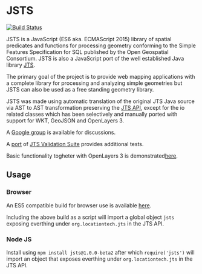 # JSTS

[![Build Status](https://travis-ci.org/bjornharrtell/jsts.svg)](https://travis-ci.org/bjornharrtell/jsts)

JSTS is a JavaScript (ES6 aka. ECMAScript 2015) library of spatial predicates and functions for processing geometry conforming to the Simple Features Specification for SQL published by the Open Geospatial Consortium. JSTS is also a JavaScript port of the well established Java library [JTS](https://github.com/locationtech/jts).

The primary goal of the project is to provide web mapping applications with a complete library for processing and analyzing simple geometries but JSTS can also be used as a free standing geometry library.

JSTS was made using automatic translation of the original JTS Java source via AST to AST transformation preserving the [JTS API](http://bjornharrtell.github.io/jsts/1.0.0-beta2/apidocs/), except for the io
related classes which has been selectively and manually ported with support for WKT, GeoJSON and
OpenLayers 3.

A [Google group](http://groups.google.com/group/jsts-devs) is available for discussions.

A [port](http://bjornharrtell.github.com/jsts/1.0.0-beta4/validationsuite/index.html) of [JTS Validation Suite](http://www.vividsolutions.com/jts/tests/index.html) provides additional tests.

Basic functionality togheter with OpenLayers 3 is demonstrated[here](http://bjornharrtell.github.io/jsts).

## Usage

### Browser

An ES5 compatible build for browser use is available [here](https://cdn.rawgit.com/bjornharrtell/jsts/gh-pages/1.0.0-beta4/jsts.min.js).

Including the above build as a script will import a global object `jsts` exposing everthing under `org.locationtech.jts` in the JTS API.

### Node JS

Install using `npm install jsts@1.0.0-beta2` after which `require('jsts')` will import an object that exposes everthing under `org.locationtech.jts` in the JTS API.
